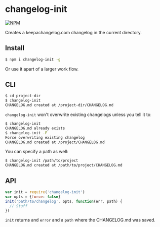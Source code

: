 # changelog-init
[![NPM](https://nodei.co/npm/changelog-init.png)](https://nodei.co/npm/changelog-init/)

Creates a keepachangelog.com changelog in the current directory. 

## Install

```sh
$ npm i changelog-init -g
```

Or use it apart of a larger work flow.

## CLI

```sh
$ cd project-dir
$ changelog-init
CHANGELOG.md created at /project-dir/CHANGELOG.md
```

`changelog-init` won't overwrite existing changelogs unless you tell it to:

```sh
$ changelog-init
CHANGELOG.md already exists
$ changelog-init -F
Force overwriting existing changelog
CHANGELOG.md created at /project/CHANGELOG.md
```

You can specify a path as well:

```sh
$ changelog-init /path/to/project
CHANGELOG.md created at /path/to/project/CHANGELOG.md
```

## API

```js
var init = require('changelog-init')
var opts = {force: false}
init('path/to/changelog', opts, function(err, path) {
  // Stuff
})
```

`init` returns and `error` and a `path` where the CHANGELOG.md was saved. 
